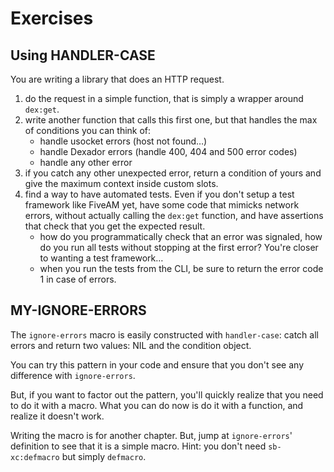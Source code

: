
# Exercises

## Using HANDLER-CASE

You are writing a library that does an HTTP request.

1. do the request in a simple function, that is simply a wrapper around `dex:get`.
2. write another function that calls this first one, but that handles the max of conditions you can think of:
   - handle usocket errors (host not found…)
   - handle Dexador errors (handle 400, 404 and 500 error codes)
   - handle any other error
3. if you catch any other unexpected error, return a condition of yours and give the maximum context inside custom slots.
4. find a way to have automated tests. Even if you don't setup a test framework like FiveAM yet, have some code that mimicks network errors, without actually calling the `dex:get` function, and have assertions that check that you get the expected result.
   - how do you programmatically check that an error was signaled, how do you run all tests without stopping at the first error? You're closer to wanting a test framework…
   - when you run the tests from the CLI, be sure to return the error code 1 in case of errors.

## MY-IGNORE-ERRORS

The `ignore-errors` macro is easily constructed with `handler-case`: catch all errors and return two values: NIL and the condition object.

You can try this pattern in your code and ensure that you don't see any difference with `ignore-errors`.

But, if you want to factor out the pattern, you'll quickly realize that you need to do it with a macro. What you can do now is do it with a function, and realize it doesn't work.

Writing the macro is for another chapter. But, jump at `ignore-errors`' definition to see that it is a simple macro. Hint: you don't need `sb-xc:defmacro` but simply `defmacro`.

